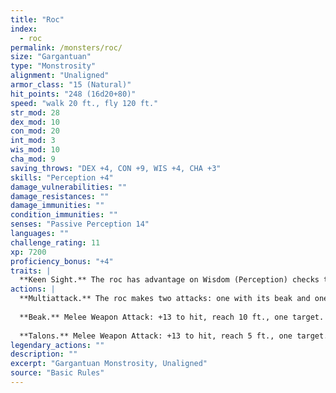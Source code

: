 ```yaml
---
title: "Roc"
index:
  - roc
permalink: /monsters/roc/
size: "Gargantuan"
type: "Monstrosity"
alignment: "Unaligned"
armor_class: "15 (Natural)"
hit_points: "248 (16d20+80)"
speed: "walk 20 ft., fly 120 ft."
str_mod: 28
dex_mod: 10
con_mod: 20
int_mod: 3
wis_mod: 10
cha_mod: 9
saving_throws: "DEX +4, CON +9, WIS +4, CHA +3"
skills: "Perception +4"
damage_vulnerabilities: ""
damage_resistances: ""
damage_immunities: ""
condition_immunities: ""
senses: "Passive Perception 14"
languages: ""
challenge_rating: 11
xp: 7200
proficiency_bonus: "+4"
traits: |
  **Keen Sight.** The roc has advantage on Wisdom (Perception) checks that rely on sight.
actions: |
  **Multiattack.** The roc makes two attacks: one with its beak and one with its talons.
  
  **Beak.** Melee Weapon Attack: +13 to hit, reach 10 ft., one target. Hit: 27 (4d8 + 9) piercing damage.
  
  **Talons.** Melee Weapon Attack: +13 to hit, reach 5 ft., one target. Hit: 23 (4d6 + 9) slashing damage, and the target is grappled (escape DC 19). Until this grapple ends, the target is restrained, and the roc can't use its talons on another target.  
legendary_actions: ""
description: ""
excerpt: "Gargantuan Monstrosity, Unaligned"
source: "Basic Rules"
---
```


